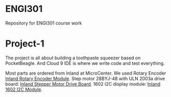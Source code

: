 # ENGI301
Repository for ENGI301 course work

# Project-1
The project is all about building a toothpaste squeezer based on PocketBeagle. And Cloud 9 IDE is where we write code and test everything.

Most parts are ordered from Inland at MicroCenter. We used Rotary Encoder [Inland Rotary Encoder Module](https://community.microcenter.com/kb/articles/640-inland-rotary-encoder-module). Step motor 28BYJ-48 with ULN 2003a drive board: [Inland Stepper Motor Drive Board](https://community.microcenter.com/kb/articles/675-inland-stepper-motor-drive-board-5v-stepper-motor-3pcs). 1602 I2C display module: [Inland 1602 I2C Module](https://community.microcenter.com/kb/articles/649-inland-1602-i2c-module).
